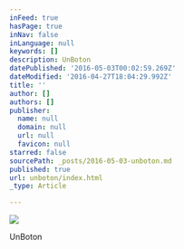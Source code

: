```yaml
---
inFeed: true
hasPage: true
inNav: false
inLanguage: null
keywords: []
description: UnBoton
datePublished: '2016-05-03T00:02:59.269Z'
dateModified: '2016-04-27T18:04:29.992Z'
title: ''
author: []
authors: []
publisher:
  name: null
  domain: null
  url: null
  favicon: null
starred: false
sourcePath: _posts/2016-05-03-unboton.md
published: true
url: unboton/index.html
_type: Article

---
```

![](https://the-grid-user-content.s3-us-west-2.amazonaws.com/8dead937-6fac-454a-8a70-0292327e99d5.jpg)

UnBoton